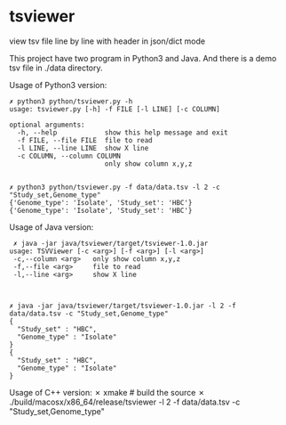 # tsviewer

view tsv file line by line with header in json/dict mode

This project have two program in Python3 and Java. And there is a demo tsv file in ./data directory.

Usage of Python3 version:

    ✗ python3 python/tsviewer.py -h
    usage: tsviewer.py [-h] -f FILE [-l LINE] [-c COLUMN]

    optional arguments:
      -h, --help            show this help message and exit
      -f FILE, --file FILE  file to read
      -l LINE, --line LINE  show X line
      -c COLUMN, --column COLUMN
                            only show column x,y,z


    ✗ python3 python/tsviewer.py -f data/data.tsv -l 2 -c "Study_set,Genome_type"
    {'Genome_type': 'Isolate', 'Study_set': 'HBC'}
    {'Genome_type': 'Isolate', 'Study_set': 'HBC'}

Usage of Java version:

     ✗ java -jar java/tsviewer/target/tsviewer-1.0.jar
    usage: TSVViewer [-c <arg>] [-f <arg>] [-l <arg>]
     -c,--column <arg>   only show column x,y,z
     -f,--file <arg>     file to read
     -l,--line <arg>     show X line



    ✗ java -jar java/tsviewer/target/tsviewer-1.0.jar -l 2 -f data/data.tsv -c "Study_set,Genome_type"
    {
      "Study_set" : "HBC",
      "Genome_type" : "Isolate"
    }
    {
      "Study_set" : "HBC",
      "Genome_type" : "Isolate"
    }

Usage of C++ version:
    ✗ xmake # build the source
    ✗ ./build/macosx/x86_64/release/tsviewer -l 2 -f data/data.tsv -c "Study_set,Genome_type"